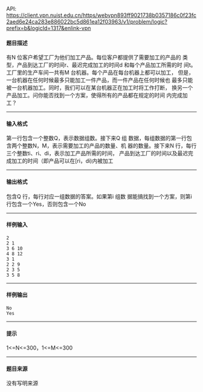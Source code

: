 API: https://client.vpn.nuist.edu.cn/https/webvpn893ff9021738b0357186c0f23fc2aed6e24ca283e886022bc5d861ea12f03963/v1/problem/logic?prefix=b&logicId=1317&enlink-vpn

#### 题目描述

有N 位客户希望工厂为他们加工产品。每位客户都提供了需要加工的产品的 类型，产品到达工厂的时间r、最迟完成加工的时间d 和每个产品加工所需的时 间t。工厂里的生产车间一共有M 台机器。每个产品在每台机器上都可以加工， 但是，一台机器在任何时候最多只能加工一件产品，而一件产品在任何时候也 最多只能被一台机器加工。同时，我们可以在某台机器正在加工时将工作打断， 换另一个产品加工。问你能否找到一个方案，使得所有的产品都在规定的时间 内完成加工？

---

#### 输入格式

第一行包含一个整数Q，表示数据组数。接下来Q 组 数据，每组数据的第一行包含两个整数N，M，表示需要加工的产品的数量、机 器的数量。接下来N 行，每行三个整数ti、ri、di，表示加工产品所需的时间， 产品到达工厂的时间以及最迟完成加工的时间（即产品可以在\[ri，di)内被加工

---

#### 输出格式

包含Q 行，每行对应一组数据的答案。如果第i 组数 据能搞找到一个方案，则第i 行包含一个Yes，否则包含一个No

---

#### 样例输入
```
2
2 1
3 6 10
4 8 12
3 1
2 2 9
2 3 5
3 5 8
```

---

#### 样例输出
```
No
Yes
```

---

#### 提示

1<=N<=300，1<=M<=300

---

#### 题目来源

没有写明来源